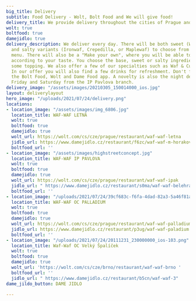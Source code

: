 ```yaml
---
big_title: Delivery
subtitle: Food Delivery - Wolt, Bolt Food and We will give food!
delivery_title: We provide delivery throughout the cities of Prague and Brno
wolt: true
boltfood: true
damejidlo: true
delivery_description: We deliver every day. There will be both sweet (Wafreo or Waftella)
  and salty variants (Ironwaf, Crepedilla, or Maplewaf) to choose from from our permanent
  menu. There will also be a "Make your own", where you will be able to compile food
  according to your taste. You choose the base, sweet or salty ingredients and finally
  some topping. We also offer a few of our specialties such as Waf & Cut and BigWaf.
  In our offer you will also find a few drinks for refreshment. Don't forget to download
  the Bolt Food, Wolt and Dame Food app. A novelty is also the night delivery every
  Friday and Saturday from the IP Pavlova branch.
delivery_image: "/assets/images/20210305_150014000_ios.jpg"
layout: deliverylayout
hero_image: "/uploads/2021/07/24/delivery.png"
locations:
- location_image: "/assets/images/img_6806.jpg"
  location_title: WAF-WAF LETNÁ
  wolt: true
  boltfood: true
  damejidlo: true
  wolt_url: https://wolt.com/cs/cze/prague/restaurant/waf-waf-letna
  jidlo_url: https://www.damejidlo.cz/restaurant/f6zc/waf-waf-m-horakove
  boltfood_url: ''
- location_image: "/assets/images/highstreetconcept.jpg"
  location_title: WAF-WAF IP PAVLOVA
  wolt: true
  boltfood: true
  damejidlo: true
  wolt_url: https://wolt.com/cs/cze/prague/restaurant/waf-waf-ipak
  jidlo_url: " https://www.damejidlo.cz/restaurant/s0ma/waf-waf-belehradska"
  boltfood_url: ''
- location_image: "/uploads/2021/07/24/39cf683c-f6fa-4dad-82a3-5a46f81afdf8.png"
  location_title: WAF-WAF OC PALLADIUM
  wolt: true
  boltfood: true
  damejidlo: true
  wolt_url: https://wolt.com/cs/cze/prague/restaurant/waf-waf-palladium
  jidlo_url: https://www.damejidlo.cz/restaurant/p3ug/waf-waf-paladium
  boltfood_url: ''
- location_image: "/uploads/2021/07/24/20111231_230000000_ios-103.png"
  location_title: Waf-Waf OC Velký Špalíček
  wolt: true
  boltfood: true
  damejidlo: true
  wolt_url: 'https://wolt.com/cs/cze/brno/restaurant/waf-waf-brno '
  boltfood_url: ''
  jidlo_url: " https://www.damejidlo.cz/restaurant/b5cn/waf-waf-3"
dame_jildo_button: DAME JIDLO

---
```

